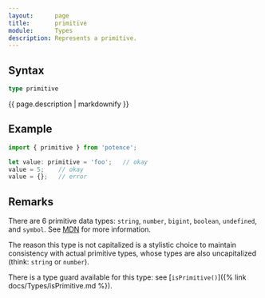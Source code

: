 ```yaml
---
layout:      page
title:       primitive
module:      Types
description: Represents a primitive.
---
```

## Syntax

```ts
type primitive
```

<p class="description">{{ page.description | markdownify }}</p>

## Example

```ts
import { primitive } from 'potence';

let value: primitive = 'foo';   // okay
value = 5;    // okay
value = {};   // error
```

## Remarks

There are 6 primitive data types: `string`, `number`, `bigint`, `boolean`, `undefined`, and `symbol`. See [MDN](https://developer.mozilla.org/en-US/docs/Glossary/Primitive) for more information.

The reason this type is not capitalized is a stylistic choice to maintain consistency with actual
primitive types, whose types are also uncapitalized (think: `string` or `number`).

There is a type guard available for this type: see [`isPrimitive()`]({% link docs/Types/isPrimitive.md %}).
